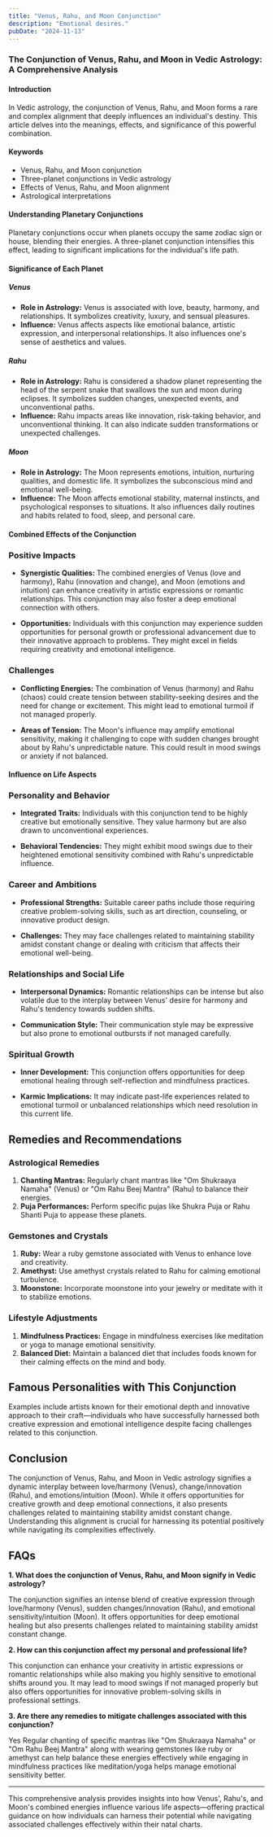 ```yaml
---
title: "Venus, Rahu, and Moon Conjunction"
description: "Emotional desires."
pubDate: "2024-11-13"
---
```


### The Conjunction of Venus, Rahu, and Moon in Vedic Astrology: A Comprehensive Analysis

#### Introduction

In Vedic astrology, the conjunction of Venus, Rahu, and Moon forms a rare and complex alignment that deeply influences an individual's destiny. This article delves into the meanings, effects, and significance of this powerful combination.

#### Keywords

- Venus, Rahu, and Moon conjunction
- Three-planet conjunctions in Vedic astrology
- Effects of Venus, Rahu, and Moon alignment
- Astrological interpretations

#### Understanding Planetary Conjunctions

Planetary conjunctions occur when planets occupy the same zodiac sign or house, blending their energies. A three-planet conjunction intensifies this effect, leading to significant implications for the individual's life path.

#### Significance of Each Planet

##### Venus

- **Role in Astrology:** Venus is associated with love, beauty, harmony, and relationships. It symbolizes creativity, luxury, and sensual pleasures.
- **Influence:** Venus affects aspects like emotional balance, artistic expression, and interpersonal relationships. It also influences one's sense of aesthetics and values.

##### Rahu

- **Role in Astrology:** Rahu is considered a shadow planet representing the head of the serpent snake that swallows the sun and moon during eclipses. It symbolizes sudden changes, unexpected events, and unconventional paths.
- **Influence:** Rahu impacts areas like innovation, risk-taking behavior, and unconventional thinking. It can also indicate sudden transformations or unexpected challenges.

##### Moon

- **Role in Astrology:** The Moon represents emotions, intuition, nurturing qualities, and domestic life. It symbolizes the subconscious mind and emotional well-being.
- **Influence:** The Moon affects emotional stability, maternal instincts, and psychological responses to situations. It also influences daily routines and habits related to food, sleep, and personal care.

#### Combined Effects of the Conjunction

### Positive Impacts

- **Synergistic Qualities:** The combined energies of Venus (love and harmony), Rahu (innovation and change), and Moon (emotions and intuition) can enhance creativity in artistic expressions or romantic relationships. This conjunction may also foster a deep emotional connection with others.
  
- **Opportunities:** Individuals with this conjunction may experience sudden opportunities for personal growth or professional advancement due to their innovative approach to problems. They might excel in fields requiring creativity and emotional intelligence.

### Challenges

- **Conflicting Energies:** The combination of Venus (harmony) and Rahu (chaos) could create tension between stability-seeking desires and the need for change or excitement. This might lead to emotional turmoil if not managed properly.
  
- **Areas of Tension:** The Moon's influence may amplify emotional sensitivity, making it challenging to cope with sudden changes brought about by Rahu's unpredictable nature. This could result in mood swings or anxiety if not balanced.

#### Influence on Life Aspects

### Personality and Behavior

- **Integrated Traits:** Individuals with this conjunction tend to be highly creative but emotionally sensitive. They value harmony but are also drawn to unconventional experiences.
  
- **Behavioral Tendencies:** They might exhibit mood swings due to their heightened emotional sensitivity combined with Rahu's unpredictable influence.

### Career and Ambitions

- **Professional Strengths:** Suitable career paths include those requiring creative problem-solving skills, such as art direction, counseling, or innovative product design.
  
- **Challenges:** They may face challenges related to maintaining stability amidst constant change or dealing with criticism that affects their emotional well-being.

### Relationships and Social Life

- **Interpersonal Dynamics:** Romantic relationships can be intense but also volatile due to the interplay between Venus' desire for harmony and Rahu's tendency towards sudden shifts.
  
- **Communication Style:** Their communication style may be expressive but also prone to emotional outbursts if not managed carefully.

### Spiritual Growth

- **Inner Development:** This conjunction offers opportunities for deep emotional healing through self-reflection and mindfulness practices.
  
- **Karmic Implications:** It may indicate past-life experiences related to emotional turmoil or unbalanced relationships which need resolution in this current life.

## Remedies and Recommendations

### Astrological Remedies

1. **Chanting Mantras:** Regularly chant mantras like "Om Shukraaya Namaha" (Venus) or "Om Rahu Beej Mantra" (Rahu) to balance their energies.
2. **Puja Performances:** Perform specific pujas like Shukra Puja or Rahu Shanti Puja to appease these planets.

### Gemstones and Crystals

1. **Ruby:** Wear a ruby gemstone associated with Venus to enhance love and creativity.
2. **Amethyst:** Use amethyst crystals related to Rahu for calming emotional turbulence.
3. **Moonstone:** Incorporate moonstone into your jewelry or meditate with it to stabilize emotions.

### Lifestyle Adjustments

1. **Mindfulness Practices:** Engage in mindfulness exercises like meditation or yoga to manage emotional sensitivity.
2. **Balanced Diet:** Maintain a balanced diet that includes foods known for their calming effects on the mind and body.

## Famous Personalities with This Conjunction

Examples include artists known for their emotional depth and innovative approach to their craft—individuals who have successfully harnessed both creative expression and emotional intelligence despite facing challenges related to this conjunction.

## Conclusion

The conjunction of Venus, Rahu, and Moon in Vedic astrology signifies a dynamic interplay between love/harmony (Venus), change/innovation (Rahu), and emotions/intuition (Moon). While it offers opportunities for creative growth and deep emotional connections, it also presents challenges related to maintaining stability amidst constant change. Understanding this alignment is crucial for harnessing its potential positively while navigating its complexities effectively.

## FAQs

**1. What does the conjunction of Venus, Rahu, and Moon signify in Vedic astrology?**

The conjunction signifies an intense blend of creative expression through love/harmony (Venus), sudden changes/innovation (Rahu), and emotional sensitivity/intuition (Moon). It offers opportunities for deep emotional healing but also presents challenges related to maintaining stability amidst constant change.

**2. How can this conjunction affect my personal and professional life?**

This conjunction can enhance your creativity in artistic expressions or romantic relationships while also making you highly sensitive to emotional shifts around you. It may lead to mood swings if not managed properly but also offers opportunities for innovative problem-solving skills in professional settings.

**3. Are there any remedies to mitigate challenges associated with this conjunction?**

Yes Regular chanting of specific mantras like "Om Shukraaya Namaha" or "Om Rahu Beej Mantra" along with wearing gemstones like ruby or amethyst can help balance these energies effectively while engaging in mindfulness practices like meditation/yoga helps manage emotional sensitivity better.


---

This comprehensive analysis provides insights into how Venus', Rahu's, and Moon's combined energies influence various life aspects—offering practical guidance on how individuals can harness their potential while navigating associated challenges effectively within their natal charts.
